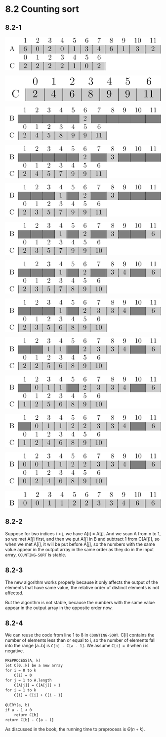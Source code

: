 # 8.2 Counting sort
## 8.2-1
![Alt text](./8.2-1-a.png)

![Alt text](./8.2-1-b.png)

![Alt text](./8.2-1-c.png)

![Alt text](./8.2-1-d.png)

![Alt text](./8.2-1-e.png)

![Alt text](./8.2-1-f.png)

![Alt text](./8.2-1-g.png)

![Alt text](./8.2-1-h.png)

![Alt text](./8.2-1-i.png)

![Alt text](./8.2-1-j.png)

![Alt text](./8.2-1-k.png)

![Alt text](./8.2-1-l.png)

![Alt text](./8.2-1-m.png)

## 8.2-2
Suppose for two indices i < j, we have A[i] = A[j]. And we scan A from n to 1, so we met A[j] first, and then we put A[j] in B and subtract 1 from C[A[j]], so when we met A[i], it will be put before A[j], so the numbers with the same value appear in the output array in the same order as they do in the input array, `COUNTING-SORT` is stable.

## 8.2-3
The new algorithm works properly because it only affects the output of the elements that have same value, the relative order of distinct elements is not affected.

But the algorithm is not stable, because the numbers with the same value appear in the output array in the opposite order now.

## 8.2-4
We can reuse the code from line 1 to 8 in `COUNTING-SORT`. C[i] contains the number of elements less than or equal to i, so the number of elements fall into the range [a..b] is `C[b] - C[a - 1]`. We assume `C[i] = 0` when i is negative.

```
PREPROCESS(A, k)
let C[0..k] be a new array
for i = 0 to k
    C[i] = 0
for j = 1 to A.length
    C[A[j]] = C[A[j]] + 1
for i = 1 to k
    C[i] = C[i] + C[i - 1]

QUERY(a, b)
if a - 1 < 0
    return C[b]
return C[b] - C[a - 1]
```

As discussed in the book, the running time to preprocess is $\Theta(n + k)$.